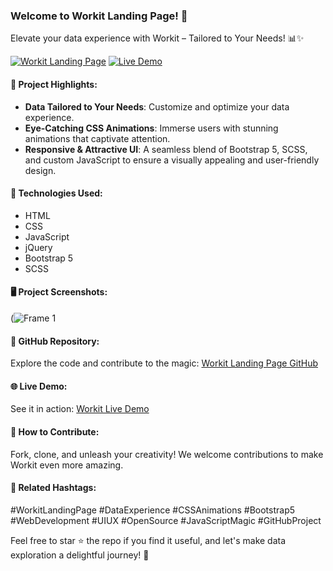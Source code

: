 ### Welcome to Workit Landing Page! 🚀

Elevate your data experience with Workit – Tailored to Your Needs! 📊✨

[![Workit Landing Page](https://img.shields.io/badge/Check%20it%20out%20on%20GitHub-2EA44F?style=for-the-badge&logo=github)](https://github.com/SwamiTheDev/workit-landing-page)
[![Live Demo](https://img.shields.io/badge/Live%20Demo-Visit%20Now-blue?style=for-the-badge&logo=vercel)](https://workit-swamithedev.vercel.app/)

#### 🌟 Project Highlights:
- **Data Tailored to Your Needs**: Customize and optimize your data experience.
- **Eye-Catching CSS Animations**: Immerse users with stunning animations that captivate attention.
- **Responsive & Attractive UI**: A seamless blend of Bootstrap 5, SCSS, and custom JavaScript to ensure a visually appealing and user-friendly design.

#### 🚀 Technologies Used:
- HTML
- CSS
- JavaScript
- jQuery
- Bootstrap 5
- SCSS

#### 🖥️ Project Screenshots:
  (![Frame 1](https://github.com/SwamiTheDev/workit-landing-page/assets/119602881/35f9ba5d-db06-404d-b91b-42cbed6afb02)
 
 

#### 🤖 GitHub Repository:
Explore the code and contribute to the magic: [Workit Landing Page GitHub](https://github.com/SwamiTheDev/workit-landing-page)

#### 🌐 Live Demo:
See it in action: [Workit Live Demo](https://workit-swamithedev.vercel.app/)

#### 🚧 How to Contribute:
Fork, clone, and unleash your creativity! We welcome contributions to make Workit even more amazing.

#### 📌 Related Hashtags:
#WorkitLandingPage #DataExperience #CSSAnimations #Bootstrap5 #WebDevelopment #UIUX #OpenSource #JavaScriptMagic #GitHubProject

Feel free to star ⭐️ the repo if you find it useful, and let's make data exploration a delightful journey! 🎉
